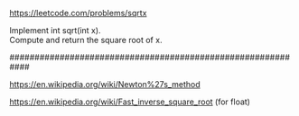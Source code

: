 https://leetcode.com/problems/sqrtx

Implement int sqrt(int x).  
Compute and return the square root of x.  

############################################################

https://en.wikipedia.org/wiki/Newton%27s_method

https://en.wikipedia.org/wiki/Fast_inverse_square_root (for float)